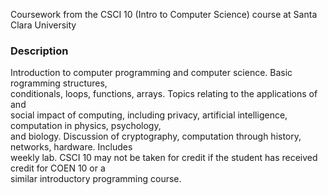 Coursework from the CSCI 10 (Intro to Computer Science) course at Santa Clara University

### Description

Introduction to computer programming and computer science. Basic rogramming structures,  
conditionals, loops, functions, arrays. Topics relating to the applications of and  
social impact of computing, including privacy, artificial intelligence, computation in physics, psychology,  
and biology. Discussion of cryptography, computation through history, networks, hardware. Includes  
weekly lab. CSCI 10 may not be taken for credit if the student has received credit for COEN 10 or a  
similar introductory programming course.